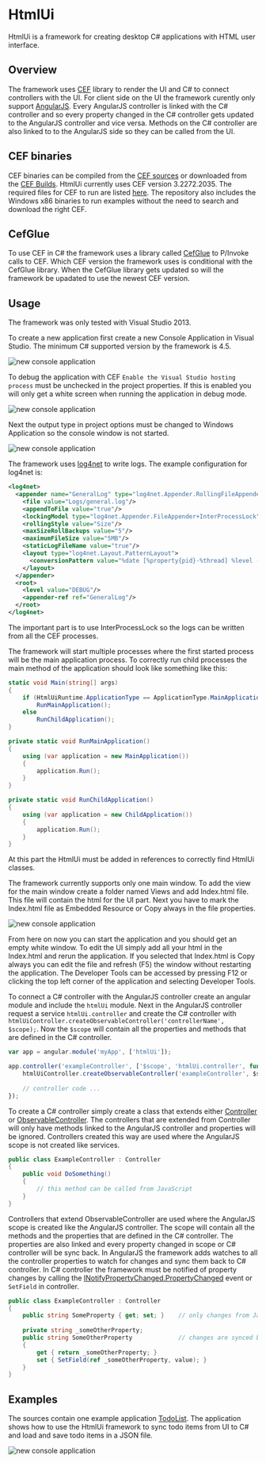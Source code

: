 # HtmlUi
HtmlUi is a framework for creating desktop C# applications with HTML user interface.

## Overview
The framework uses [CEF](https://bitbucket.org/chromiumembedded/cef) library to render the UI and C# to connect controllers with the UI. For client side on the UI the framework curently only support [AngularJS](https://angularjs.org/). Every AngularJS controller is linked with the C# controller and so every property changed in the C# controller gets updated to the AngularJS controller and vice versa. Methods on the C# controller are also linked to to the AngularJS side so they can be called from the UI.

## CEF binaries
CEF binaries can be compiled from the [CEF sources](https://bitbucket.org/chromiumembedded/cef/wiki/BranchesAndBuilding) or downloaded from the [CEF Builds](https://cefbuilds.com/). HtmlUi currently uses CEF version 3.2272.2035. The required files for CEF to run are listed [here](https://code.google.com/p/chromiumembedded/source/browse/trunk/cef3/tools/distrib/win/README.redistrib.txt). The repository also includes the Windows x86 binaries to run examples without the need to search and download the right CEF.

## CefGlue
To use CEF in C# the framework uses a library called [CefGlue](https://bitbucket.org/xilium/xilium.cefglue) to P/Invoke calls to CEF. Which CEF version the framework uses is conditional with the CefGlue library. When the CefGlue library gets updated so will the framework be upadated to use the newest CEF version.

## Usage
The framework was only tested with Visual Studio 2013.

To create a new application first create a new Console Application in Visual Studio. The minimum C# supported version by the framework is 4.5.

![new console application](docs/NewConsoleApplication.jpg)

To debug the application with CEF `Enable the Visual Studio hosting process` must be unchecked in the project properties. If this is enabled you will only get a white screen when running the application in debug mode.

![new console application](docs/HostingProcess.jpg)

Next the output type in project options must be changed to Windows Application so the console window is not started.

![new console application](docs/ApplicationType.jpg)

The framework uses [log4net](http://logging.apache.org/log4net/) to write logs. The example configuration for log4net is:
```XML
<log4net>
  <appender name="GeneralLog" type="log4net.Appender.RollingFileAppender">
    <file value="Logs/general.log"/>
    <appendToFile value="true"/>
    <lockingModel type="log4net.Appender.FileAppender+InterProcessLock"/>
    <rollingStyle value="Size"/>
    <maxSizeRollBackups value="5"/>
    <maximumFileSize value="5MB"/>
    <staticLogFileName value="true"/>
    <layout type="log4net.Layout.PatternLayout">
      <conversionPattern value="%date [%property{pid}-%thread] %level - %message%newline"/>
    </layout>
  </appender>
  <root>
    <level value="DEBUG"/>
    <appender-ref ref="GeneralLog"/>
  </root>
</log4net>
```
The important part is to use InterProcessLock so the logs can be written from all the CEF processes.

The framework will start multiple processes where the first started process will be the main application process. To correctly run child processes the main method of the application should look like something like this:
```C#
static void Main(string[] args)
{
    if (HtmlUiRuntime.ApplicationType == ApplicationType.MainApplication)
        RunMainApplication();
    else
        RunChildApplication();
}

private static void RunMainApplication()
{
    using (var application = new MainApplication())
    {
        application.Run();
    }
}

private static void RunChildApplication()
{
    using (var application = new ChildApplication())
    {
        application.Run();
    }
}
```
At this part the HtmlUi must be added in references to correctly find HtmlUi classes.

The framework currently supports only one main window. To add the view for the main window create a folder named Views and add Index.html file. This file will contain the html for the UI part. Next you have to mark the Index.html file as Embedded Resource or Copy always in the file properties.

![new console application](docs/IndexProperties.jpg)

From here on now you can start the application and you should get an empty white window. To edit the UI simply add all your html in the Index.html and rerun the application. If you selected that Index.html is Copy always you can edit the file and refresh (F5) the window without restarting the application. The Developer Tools can be accessed by pressing F12 or clicking the top left corner of the application and selecting Developer Tools.

To connect a C# controller with the AngularJS controller create an angular module and include the `htmlUi` module. Next in the AngularJS controller request a service `htmlUi.controller` and create the C# controller with `htmlUiController.createObservableController('controllerName', $scope);`. Now the `$scope` will contain all the properties and methods that are defined in the C# controller.

```JavaScript
var app = angular.module('myApp', ['htmlUi']);

app.controller('exampleController', ['$scope', 'htmlUi.controller', function ($scope, htmlUiController) {
    htmlUiController.createObservableController('exampleController', $scope);
    
    // controller code ...
});
```

To create a C# controller simply create a class that extends either [Controller](src/Samotorcan.HtmlUi.Core/Controller.cs) or [ObservableController](src/Samotorcan.HtmlUi.Core/ObservableController.cs). The controllers that are extended from Controller will only have methods linked to the AngularJS controller and properties will be ignored. Controllers created this way are used where the AngularJS scope is not created like services.

```C#
public class ExampleController : Controller
{
    public void DoSomething()
    {
        // this method can be called from JavaScript
    }
}
```

Controllers that extend ObservableController are used where the AngularJS scope is created like the AngularJS controller. The scope will contain all the methods and the properties that are defined in the C# controller. The properties are also linked and every property changed in scope or C# controller will be sync back. In AngularJS the framework adds watches to all the controller properties to watch for changes and sync them back to C# controller. In C# controller the framework must be notified of property changes by calling the [INotifyPropertyChanged.PropertyChanged](https://msdn.microsoft.com/en-us/library/system.componentmodel.inotifypropertychanged) event or `SetField` in controller.

```C#
public class ExampleController : Controller
{
    public string SomeProperty { get; set; }    // only changes from JavaScript to C# are synced
    
    private string _someOtherProperty;
    public string SomeOtherProperty             // changes are synced both ways
    {
        get { return _someOtherProperty; }
        set { SetField(ref _someOtherProperty, value); }
    }
}
```

## Examples
The sources contain one example application [TodoList](src/Samotorcan.Examples.TodoList). The application shows how to use the HtmlUi framework to sync todo items from UI to C# and load and save todo items in a JSON file.

![new console application](docs/TodoList.jpg)
